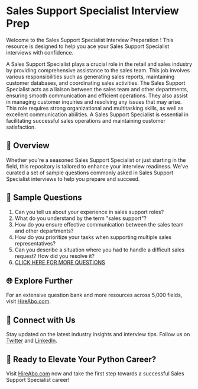 # Sales Support Specialist Interview Prep

Welcome to the Sales Support Specialist Interview Preparation ! This resource is designed to help you ace your Sales Support Specialist interviews with confidence.

A Sales Support Specialist plays a crucial role in the retail and sales industry by providing comprehensive assistance to the sales team. This job involves various responsibilities such as generating sales reports, maintaining customer databases, and coordinating sales activities. The Sales Support Specialist acts as a liaison between the sales team and other departments, ensuring smooth communication and efficient operations. They also assist in managing customer inquiries and resolving any issues that may arise. This role requires strong organizational and multitasking skills, as well as excellent communication abilities. A Sales Support Specialist is essential in facilitating successful sales operations and maintaining customer satisfaction.

## 🚀 Overview

Whether you're a seasoned Sales Support Specialist or just starting in the field, this repository is tailored to enhance your interview readiness. We've curated a set of sample questions commonly asked in Sales Support Specialist interviews to help you prepare and succeed.

## 📝 Sample Questions

1. Can you tell us about your experience in sales support roles?
2. What do you understand by the term "sales support"?
3. How do you ensure effective communication between the sales team and other departments?
4. How do you prioritize your tasks when supporting multiple sales representatives?
5. Can you describe a situation where you had to handle a difficult sales request? How did you resolve it?
6. [CLICK HERE FOR MORE QUESTIONS](https://hireabo.com/job/22_1_10/Sales%20Support%20Specialist)

## 🌐 Explore Further

For an extensive question bank and more resources across 5,000 fields, visit [HireAbo.com](https://www.hireabo.com).

## 📱 Connect with Us

Stay updated on the latest industry insights and interview tips. Follow us on [Twitter](https://twitter.com/hireabo) and [LinkedIn](https://www.linkedin.com/in/hire-abo-3609972a8/).

## 🚀 Ready to Elevate Your Python Career?

Visit [HireAbo.com](https://www.hireabo.com) now and take the first step towards a successful Sales Support Specialist career!